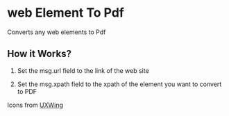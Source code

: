 
# web Element To Pdf
Converts any web elements to Pdf

## How it Works?
1. Set the msg.url field to the link of the web site

2. Set the msg.xpath field to the xpath of the element you want to convert to PDF
       
Icons  from [UXWing](https://uxwing.com/)

